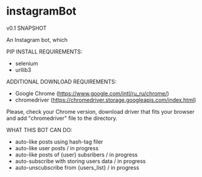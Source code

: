 # instagramBot
v0.1 SNAPSHOT

An Instagram bot, which 

PIP INSTALL REQUIREMENTS: 
- selenium
- urllib3

ADDITIONAL DOWNLOAD REQUIREMENTS:
- Google Chrome (https://www.google.com/intl/ru_ru/chrome/)
- chromedriver (https://chromedriver.storage.googleapis.com/index.html)

Please, check your Chrome version, download driver that fits your browser and add "chromedriver" file to the directory.

WHAT THIS BOT CAN DO:
- auto-like posts using hash-tag filer
- auto-like user posts / in progress
- auto-like posts of {user} subsribers / in progress
- auto-subscribe with storing users data / in progress
- auto-unscubscribe from {users_list} / in progress




